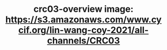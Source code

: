 ---
title: "crc03-overview
image: https://s3.amazonaws.com/www.cycif.org/lin-wang-coy-2021/all-channels/CRC03"
layout: osd-exhibit
paper: config-HTA-CRCATLAS-1
figure: crc03-overview
---